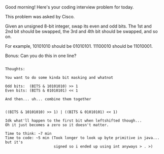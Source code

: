 Good morning! Here's your coding interview problem for today.

This problem was asked by Cisco.

Given an unsigned 8-bit integer, swap its even and odd bits. The 1st and 2nd bit should be swapped, the 3rd and 4th bit should be swapped, and so on.

For example, 10101010 should be 01010101. 11100010 should be 11010001.

Bonus: Can you do this in one line?

~~~~~~~~~~~~~~~~~~~~~~~~~~~~~~~~~~~~~~~~~~

Thoughts:

You want to do some kinda bit masking and whatnot

Odd bits:  (BITS & 10101010) >> 1
Even bits: (BITS & 01010101) << 1

And then... uh... combine them together


((BITS & 10101010) >> 1) | ((BITS & 01010101) << 1)

Idk what'll happen to the first bit when leftshifted though...
Oh it just becomes a zero so it doesn't matter.

Time to think: ~7 min
Time to code: ~5 min (Took longer to look up byte primitive in java... but it's
                      signed so i ended up using int anyways > . >)